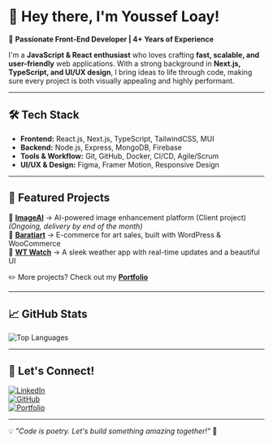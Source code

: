 # 👋 Hey there, I'm Youssef Loay!

🚀 **Passionate Front-End Developer | 4+ Years of Experience**

I'm a **JavaScript & React enthusiast** who loves crafting **fast, scalable, and user-friendly** web applications. With a strong background in **Next.js, TypeScript, and UI/UX design**, I bring ideas to life through code, making sure every project is both visually appealing and highly performant.

---

## 🛠️ Tech Stack

- **Frontend:** React.js, Next.js, TypeScript, TailwindCSS, MUI
- **Backend:** Node.js, Express, MongoDB, Firebase
- **Tools & Workflow:** Git, GitHub, Docker, CI/CD, Agile/Scrum
- **UI/UX & Design:** Figma, Framer Motion, Responsive Design

---

## 🌟 Featured Projects

🔹 **[ImageAI](https://github.com/youssefloay/ImageAI)** → AI-powered image enhancement platform (Client project) *(Ongoing, delivery by end of the month)*  
🔹 **[Baratiart](https://baratiart.com)** → E-commerce for art sales, built with WordPress & WooCommerce  
🔹 **[WT Watch](https://wtwatch.netlify.app/)** → A sleek weather app with real-time updates and a beautiful UI  

✏️ More projects? Check out my **[Portfolio](https://youssefloayportfolio.vercel.app)**

---

## 📈 GitHub Stats

![Top Languages](https://github-readme-stats.vercel.app/api/top-langs/?username=youssefloay&layout=compact&theme=tokyonight)  

---

## 📢 Let's Connect!

[![LinkedIn](https://img.shields.io/badge/LinkedIn-blue?style=for-the-badge&logo=linkedin)](https://linkedin.com/in/youssefloay)  
[![GitHub](https://img.shields.io/badge/GitHub-black?style=for-the-badge&logo=github)](https://github.com/youssefloay)  
[![Portfolio](https://img.shields.io/badge/Portfolio-green?style=for-the-badge&logo=web)](https://youssefloayportfolio.vercel.app)  

---

💡 *"Code is poetry. Let's build something amazing together!"* 🚀

